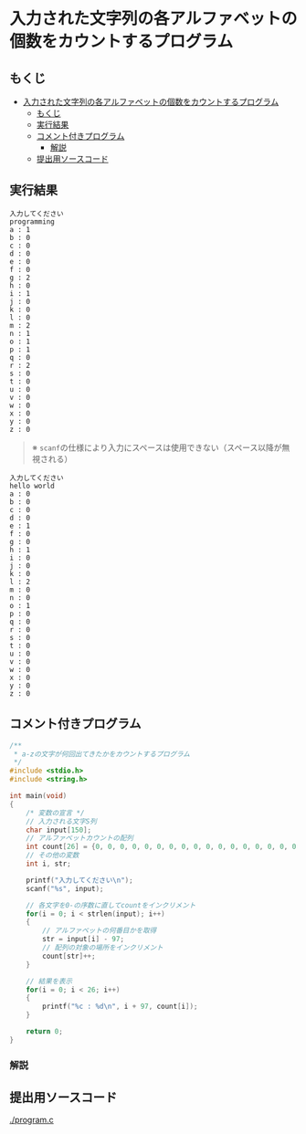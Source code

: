# 入力された文字列の各アルファベットの個数をカウントするプログラム

## もくじ

<!-- TOC -->

- [入力された文字列の各アルファベットの個数をカウントするプログラム](#入力された文字列の各アルファベットの個数をカウントするプログラム)
    - [もくじ](#もくじ)
    - [実行結果](#実行結果)
    - [コメント付きプログラム](#コメント付きプログラム)
        - [解説](#解説)
    - [提出用ソースコード](#提出用ソースコード)

<!-- /TOC -->

## 実行結果

```
入力してください
programming
a : 1
b : 0
c : 0
d : 0
e : 0
f : 0
g : 2
h : 0
i : 1
j : 0
k : 0
l : 0
m : 2
n : 1
o : 1
p : 1
q : 0
r : 2
s : 0
t : 0
u : 0
v : 0
w : 0
x : 0
y : 0
z : 0
```

> ※ `scanf`の仕様により入力にスペースは使用できない（スペース以降が無視される）

```
入力してください
hello world
a : 0
b : 0
c : 0
d : 0
e : 1
f : 0
g : 0
h : 1
i : 0
j : 0
k : 0
l : 2
m : 0
n : 0
o : 1
p : 0
q : 0
r : 0
s : 0
t : 0
u : 0
v : 0
w : 0
x : 0
y : 0
z : 0
```

## コメント付きプログラム

```c
/**
 * a-zの文字が何回出てきたかをカウントするプログラム
 */
#include <stdio.h>
#include <string.h>

int main(void)
{
    /* 変数の宣言 */
    // 入力される文字S列
    char input[150];
    // アルファベットカウントの配列
    int count[26] = {0, 0, 0, 0, 0, 0, 0, 0, 0, 0, 0, 0, 0, 0, 0, 0, 0, 0, 0, 0, 0, 0, 0, 0, 0, 0};
    // その他の変数
    int i, str;

    printf("入力してください\n");
    scanf("%s", input);

    // 各文字を0-の序数に直してcountをインクリメント
    for(i = 0; i < strlen(input); i++)
    {
        // アルファベットの何番目かを取得
        str = input[i] - 97;
        // 配列の対象の場所をインクリメント
        count[str]++;
    }

    // 結果を表示
    for(i = 0; i < 26; i++)
    {
        printf("%c : %d\n", i + 97, count[i]);
    }

    return 0;
}
```

### 解説

## 提出用ソースコード

[./program.c](コメントなしのプログラム)